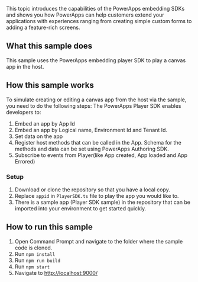 
This topic introduces the capabilities of the PowerApps embedding SDKs and shows you how PowerApps can help customers extend your applications with experiences ranging from creating simple custom forms to adding a feature-rich screens.

## What this sample does

This sample uses the PowerApps embedding player SDK to play a canvas app in the host.

## How this sample works

To simulate creating or editing a canvas app from the host via the sample, you need to do the following steps:
The PowerApps Player SDK enables developers to:

1. Embed an app by App Id
2. Embed an app by Logical name, Environment Id and Tenant Id. 
3. Set data on the app 
4. Register host methods that can be called in the App. Schema for the methods and data can be set using PowerApps Authoring SDK.
5. Subscribe to events from Player(like App created, App loaded and App Errored) 

### Setup

1. Download or clone the repository so that you have a local copy.
2. Replace `appid` in `PlayerSDK.ts` file to play the app you would like to.
3. There is a sample app (Player SDK sample) in the repository that can be imported into your environment to get started quickly.

## How to run this sample
 
1. Open Command Prompt and navigate to the folder where the sample code is cloned.
2. Run `npm install`
3. Run `npm run build`
4. Run `npm start`
5. Navigate to [http://localhost:9000/](https://localhost:9000)
  
